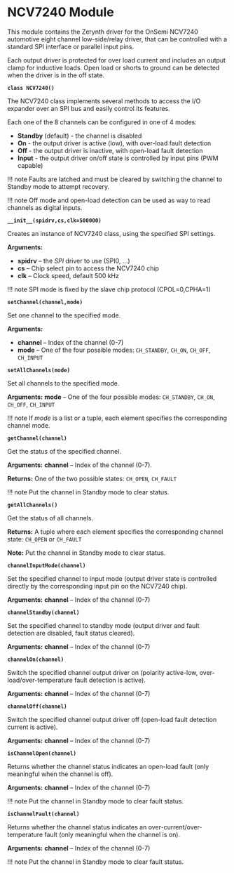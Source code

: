# NCV7240 Module

This module contains the Zerynth driver for the OnSemi NCV7240 automotive eight channel low-side/relay driver, that can be controlled with a standard SPI interface or parallel input pins.

Each output driver is protected for over load current and includes an output clamp for inductive loads. Open load or shorts to ground can be detected when the driver is in the off state.


**`class NCV7240()`**

The NCV7240 class implements several methods to access the I/O expander over an SPI bus and easily control its features.

Each one of the 8 channels can be configured in one of 4 modes:

-	**Standby** (default) - the channel is disabled
-	**On** - the output driver is active (low), with over-load fault detection
-	**Off** - the output driver is inactive, with open-load fault detection
-	**Input** - the output driver on/off state is controlled by input pins (PWM capable)

!!! note
	Faults are latched and must be cleared by switching the channel to Standby mode to attempt recovery.
	
!!! note
	Off mode and open-load detection can be used as way to read channels as digital inputs.



**`__init__(spidrv,cs,clk=500000)`**

Creates an instance of NCV7240 class, using the specified SPI settings.

**Arguments:**

    
-	**spidrv** – the *SPI* driver to use (SPI0, …)
-	**cs** – Chip select pin to access the NCV7240 chip
-	**clk** – Clock speed, default 500 kHz

!!! note
	SPI mode is fixed by the slave chip protocol (CPOL=0,CPHA=1)



**`setChannel(channel,mode)`**

Set one channel to the specified mode.


**Arguments:**

    
-	**channel** – Index of the channel (0-7)
-	**mode** – One of the four possible modes: `CH_STANDBY`, `CH_ON`, `CH_OFF`, `CH_INPUT`


**`setAllChannels(mode)`**

Set all channels to the specified mode.

**Arguments:**  **mode** – One of the four possible modes: `CH_STANDBY`, `CH_ON`, `CH_OFF`, `CH_INPUT`



!!! note
	If *mode* is a list or a tuple, each element specifies the corresponding channel mode.



**`getChannel(channel)`**

Get the status of the specified channel.


**Arguments:** **channel** – Index of the channel (0-7).



**Returns:** One of the two possible states: `CH_OPEN`, `CH_FAULT`



!!! note
	Put the channel in Standby mode to clear status.



**`getAllChannels()`**

Get the status of all channels.


**Returns:** A tuple where each element specifies the corresponding channel state: `CH_OPEN` or `CH_FAULT`



**Note:** Put the channel in Standby mode to clear status.



**`channelInputMode(channel)`**

Set the specified channel to input mode (output driver state is controlled directly by the corresponding input pin on the NCV7240 chip).

**Arguments:** **channel** – Index of the channel (0-7)



**`channelStandby(channel)`**

Set the specified channel to standby mode (output driver and fault detection are disabled, fault status cleared).


**Arguments:** **channel** – Index of the channel (0-7)



**`channelOn(channel)`**

Switch the specified channel output driver on (polarity active-low, over-load/over-temperature fault detection is active).

**Arguments:** **channel** – Index of the channel (0-7)


**`channelOff(channel)`**

Switch the specified channel output driver off (open-load fault detection current is active).

**Arguments:** **channel** – Index of the channel (0-7)



**`isChannelOpen(channel)`**

Returns whether the channel status indicates an open-load fault (only meaningful when the channel is off).

 **Arguments:** **channel** – Index of the channel (0-7)


!!! note
	Put the channel in Standby mode to clear fault status.


**`isChannelFault(channel)`**

Returns whether the channel status indicates an over-current/over-temperature fault (only meaningful when the channel is on).

**Arguments:** **channel** – Index of the channel (0-7)




!!! note
	Put the channel in Standby mode to clear fault status.
<!--stackedit_data:
eyJoaXN0b3J5IjpbMTE0OTkxNjk1OCwtNjQ4ODUxODI5XX0=
-->